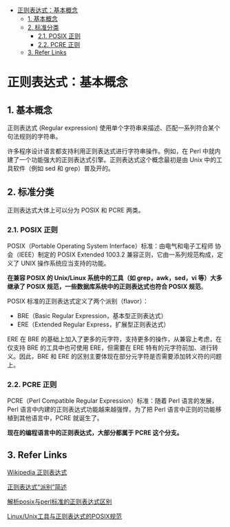 - [正则表达式：基本概念](#正则表达式基本概念)
  - [1. 基本概念](#1-基本概念)
  - [2. 标准分类](#2-标准分类)
    - [2.1. POSIX 正则](#21-posix-正则)
    - [2.2. PCRE 正则](#22-pcre-正则)
  - [3. Refer Links](#3-refer-links)

# 正则表达式：基本概念

## 1. 基本概念

正则表达式 (Regular expression) 使用单个字符串来描述、匹配一系列符合某个句法规则的字符串。

许多程序设计语言都支持利用正则表达式进行字符串操作。例如，在 Perl 中就内建了一个功能强大的正则表达式引擎。正则表达式这个概念最初是由 Unix 中的工具软件（例如 sed 和 grep）普及开的。

## 2. 标准分类

正则表达式大体上可以分为 POSIX 和 PCRE 两类。

### 2.1. POSIX 正则

POSIX（Portable Operating System Interface）标准：由电气和电子工程师 协会（IEEE）制定的 POSIX Extended 1003.2 兼容正则，它由一系列规范构成，定义了 UNIX 操作系统应当支持的功能。

**在兼容 POSIX 的 Unix/Linux 系统中的工具（如 grep，awk，sed，vi 等）大多继承了 POSIX 规范，一些数据库系统中的正则表达式也符合 POSIX 规范**。

POSIX 标准的正则表达式定义了两个派别（flavor）：
- BRE（Basic Regular Expression，基本型正则表达式）
- ERE（Extended Regular Express，扩展型正则表达式）

ERE 在 BRE 的基础上加入了更多的元字符，支持更多的操作，从兼容上考虑，在仅支持 BRE 的工具中也可使用 ERE，但需要在 ERE 特有的元字符前加、进行转义。因此，BRE 和 ERE 的区别主要体现在部分元字符是否需要添加转义符的问题上。

### 2.2. PCRE 正则

PCRE（Perl Compatible Regular Expression）标准：随着 Perl 语言的发展，Perl 语言中内建的正则表达式功能越来越强悍，为了把 Perl 语言中正则的功能移植到其他语言中，PCRE 就诞生了。

**现在的编程语言中的正则表达式，大部分都属于 PCRE 这个分支。**

## 3. Refer Links

[Wikipedia 正则表达式](https://zh.wikipedia.org/wiki/%E6%AD%A3%E5%88%99%E8%A1%A8%E8%BE%BE%E5%BC%8F)

[正则表达式“派别”简述](https://liujiacai.net/blog/2014/12/07/regexp-favors/)

[解析posix与perl标准的正则表达式区别](http://blog.sae.sina.com.cn/archives/617)

[Linux/Unix工具与正则表达式的POSIX规范](http://www.infoq.com/cn/news/2011/07/regular-expressions-6-POSIX)